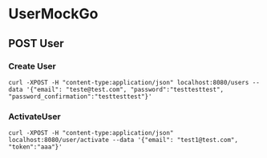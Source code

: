 # UserMockGo


## POST User

### Create User

```
curl -XPOST -H "content-type:application/json" localhost:8080/users --data '{"email": "teste@test.com", "password":"testtesttest", "password_confirmation":"testtesttest"}'
```

### ActivateUser

```
curl -XPOST -H "content-type:application/json" localhost:8080/user/activate --data '{"email": "test1@test.com", "token":"aaa"}'
```
